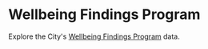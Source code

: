# Wellbeing Findings Program

Explore the City's [Wellbeing Findings Program][1] data.

[1]: https://cityofsantamonica.github.io/wellbeing-findings/src/

